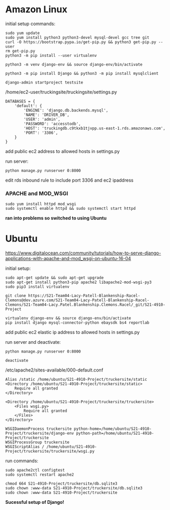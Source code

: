 # Amazon Linux

initial setup commands: 

	sudo yum update
	sudo yum install python3 python3-devel mysql-devel gcc tree git
	curl -O https://bootstrap.pypa.io/get-pip.py && python3 get-pip.py --user
	rm get-pip.py
	python3 -m pip install --user virtualenv

	python3 -m venv django-env && source django-env/bin/activate

	python3 -m pip install Django && python3 -m pip install mysqlclient

	django-admin startproject testsite

/home/ec2-user/truckingsite/truckingsite/settings.py

	DATABASES = {
		'default': {
			'ENGINE': 'django.db.backends.mysql',
			'NAME': 'DRIVER_DB',
			'USER': 'admin',
			'PASSWORD': 'accesstodb',
			'HOST': 'truckingdb.c9tkxb1tjvpp.us-east-1.rds.amazonaws.com',
			'PORT': '3306',
		}
	}

add public ec2 address to allowed hosts in settings.py

run server:

	python manage.py runserver 0:8000

edit rds inbound rule to include port 3306 and ec2 ipaddress

### APACHE and MOD_WSGI
	sudo yum install httpd mod_wsgi
	sudo systemctl enable httpd && sudo systemctl start httpd

**ran into problems so switched to using Ubuntu**

# Ubuntu 

https://www.digitalocean.com/community/tutorials/how-to-serve-django-applications-with-apache-and-mod_wsgi-on-ubuntu-16-04

initial setup:

	sudo apt-get update && sudo apt-get upgrade
	sudo apt-get install python3-pip apache2 libapache2-mod-wsgi-py3
	sudo pip3 install virtualenv

	git clone https://S21-Team04-Lacy-Patell-Blankenship-Racel-Clemons@dev.azure.com/S21-Team04-Lacy-Patell-Blankenship-Racel-Clemons/S21-Team04-Lacy.Patel.Blankenship.Clemons.Racel/_git/S21-4910-Project

	virtualenv django-env && source django-env/bin/activate
	pip install django mysql-connector-python ebaysdk bs4 reportlab

add public ec2 elastic ip address to allowed hosts in settings.py

run server and deactivate:

	python manage.py runserver 0:8000

	deactivate

/etc/apache2/sites-available/000-default.conf

	Alias /static /home/ubuntu/S21-4910-Project/truckersite/static
	<Directory /home/ubuntu/S21-4910-Project/truckersite/static>
		Require all granted
	</Directory>

	<Directory /home/ubuntu/S21-4910-Project/truckersite/truckersite>
		<Files wsgi.py>
			Require all granted
		</Files>
	</Directory>

	WSGIDaemonProcess truckersite python-home=/home/ubuntu/S21-4910-Project/truckersite/django-env python-path=/home/ubuntu/S21-4910-Project/truckersite
	WSGIProcessGroup truckersite
	WSGIScriptAlias / /home/ubuntu/S21-4910-Project/truckersite/truckersite/wsgi.py

run commands:

	sudo apache2ctl configtest
	sudo systemctl restart apache2

	chmod 664 S21-4910-Project/truckersite/db.sqlite3
	sudo chown :www-data S21-4910-Project/truckersite/db.sqlite3
	sudo chown :www-data S21-4910-Project/truckersite

**Sucessful setup of Django!**
